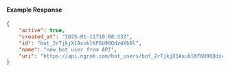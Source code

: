 <!-- Code generated for API Clients. DO NOT EDIT. -->

#### Example Response

```json
{
	"active": true,
	"created_at": "2025-01-11T10:08:23Z",
	"id": "bot_2rTjkjX1AxuklKF6U90Qdz4Xb8l",
	"name": "new bot user from API",
	"uri": "https://api.ngrok.com/bot_users/bot_2rTjkjX1AxuklKF6U90Qdz4Xb8l"
}
```
